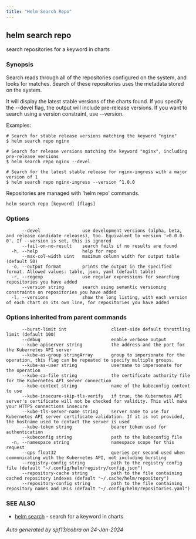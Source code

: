```yaml
---
title: "Helm Search Repo"
---
```


## helm search repo

search repositories for a keyword in charts

### Synopsis


Search reads through all of the repositories configured on the system, and
looks for matches. Search of these repositories uses the metadata stored on
the system.

It will display the latest stable versions of the charts found. If you
specify the --devel flag, the output will include pre-release versions.
If you want to search using a version constraint, use --version.

Examples:

    # Search for stable release versions matching the keyword "nginx"
    $ helm search repo nginx

    # Search for release versions matching the keyword "nginx", including pre-release versions
    $ helm search repo nginx --devel

    # Search for the latest stable release for nginx-ingress with a major version of 1
    $ helm search repo nginx-ingress --version ^1.0.0

Repositories are managed with 'helm repo' commands.


```
helm search repo [keyword] [flags]
```

### Options

```
      --devel                use development versions (alpha, beta, and release candidate releases), too. Equivalent to version '>0.0.0-0'. If --version is set, this is ignored
      --fail-on-no-result    search fails if no results are found
  -h, --help                 help for repo
      --max-col-width uint   maximum column width for output table (default 50)
  -o, --output format        prints the output in the specified format. Allowed values: table, json, yaml (default table)
  -r, --regexp               use regular expressions for searching repositories you have added
      --version string       search using semantic versioning constraints on repositories you have added
  -l, --versions             show the long listing, with each version of each chart on its own line, for repositories you have added
```

### Options inherited from parent commands

```
      --burst-limit int                 client-side default throttling limit (default 100)
      --debug                           enable verbose output
      --kube-apiserver string           the address and the port for the Kubernetes API server
      --kube-as-group stringArray       group to impersonate for the operation, this flag can be repeated to specify multiple groups.
      --kube-as-user string             username to impersonate for the operation
      --kube-ca-file string             the certificate authority file for the Kubernetes API server connection
      --kube-context string             name of the kubeconfig context to use
      --kube-insecure-skip-tls-verify   if true, the Kubernetes API server's certificate will not be checked for validity. This will make your HTTPS connections insecure
      --kube-tls-server-name string     server name to use for Kubernetes API server certificate validation. If it is not provided, the hostname used to contact the server is used
      --kube-token string               bearer token used for authentication
      --kubeconfig string               path to the kubeconfig file
  -n, --namespace string                namespace scope for this request
      --qps float32                     queries per second used when communicating with the Kubernetes API, not including bursting
      --registry-config string          path to the registry config file (default "~/.config/helm/registry/config.json")
      --repository-cache string         path to the file containing cached repository indexes (default "~/.cache/helm/repository")
      --repository-config string        path to the file containing repository names and URLs (default "~/.config/helm/repositories.yaml")
```

### SEE ALSO

* [helm search](helm_search.md)	 - search for a keyword in charts

###### Auto generated by spf13/cobra on 24-Jan-2024

